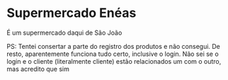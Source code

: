 # Supermercado Enéas
É um supermercado daqui de São João

PS: Tentei consertar a parte do registro dos produtos e não consegui. De resto, aparentemente funciona tudo certo, inclusive o login. Não sei se o login e o cliente (literalmente cliente) estão relacionados um com o outro, mas acredito que sim
